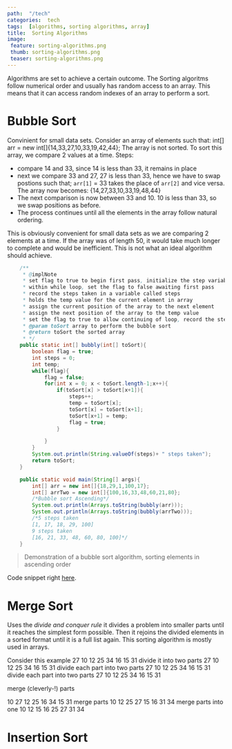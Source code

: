 ```yaml
---
path:  "/tech"
categories:  tech
tags:  [algorithms, sorting algorithms, array]
title:  Sorting Algorithms
image:
 feature: sorting-algorithms.png
 thumb: sorting-algorithms.png
 teaser: sorting-algorithms.png
---
```


Algorithms are set to achieve a certain outcome. The
Sorting algoritms follow numerical order and usually has random access to an array. This means that it can access random indexes of an array to perform a sort.

# Bubble Sort

Convinient for small data sets. Consider an array of elements such that:
int[] arr = new int[]{14,33,27,10,33,19,42,44};
The array is not sorted. To sort this array, we compare 2 values at a time.
Steps:

- compare 14 and 33, since 14 is less than 33, it remains in place
- next we compare 33 and 27, 27 is less than 33, hence we have to swap postions such that;
  `arr[1]` = 33 takes the place of `arr[2]` and vice versa.
  The array now becomes:
  {14,27,33,10,33,19,48,44}
- The next comparison is now between 33 and 10. 10 is less than 33, so we swap positions as before.
- The process continues until all the elements in the array follow natural ordering.

This is obviously convenient for small data sets as we are comparing 2 elements at a time. If the array was of length 50, it would take much longer to complete and would be inefficient. This is not what an ideal algorithm should achieve.

```java
    /**
     * @implNote
     * set flag to true to begin first pass, initialize the step variable, create the temp variable
     * within while loop, set the flag to false awaiting first pass
     * record the steps taken in a variable called steps
     * holds the temp value for the current element in array
     * assign the current position of the array to the next element
     * assign the next position of the array to the temp value
     * set the flag to true to allow continuing of loop, record the steps taken
     * @param toSort array to perform the bubble sort
     * @return toSort the sorted array
     * */
    public static int[] bubbly(int[] toSort){
        boolean flag = true;
        int steps = 0;
        int temp;
        while(flag){
            flag = false;
            for(int x = 0; x < toSort.length-1;x++){
                if(toSort[x] > toSort[x+1]){
                    steps++;
                    temp = toSort[x];
                    toSort[x] = toSort[x+1];
                    toSort[x+1] = temp;
                    flag = true;
                }

            }
        }
        System.out.println(String.valueOf(steps)+ " steps taken");
        return toSort;
    }

    public static void main(String[] args){
        int[] arr = new int[]{18,29,1,100,17};
        int[] arrTwo = new int[]{100,16,33,48,60,21,80};
        /*Bubble sort Ascending*/
        System.out.println(Arrays.toString(bubbly(arr)));
        System.out.println(Arrays.toString(bubbly(arrTwo)));
		/*5 steps taken
		[1, 17, 18, 29, 100]
		9 steps taken
		[16, 21, 33, 48, 60, 80, 100]*/
    }
```

> Demonstration of a bubble sort algorithm, sorting elements in ascending order

Code snippet right [here](https://github.com/BrianLusina/Java-Playground/blob/master/Toy%20Problems/src/SortingAlgorithms/BubbleSortDemo.java).

# Merge Sort

Uses the _divide and conquer rule_ it divides a problem into smaller parts until it reaches the simplest form possible. Then it rejoins the divided elements in a sorted format until it is a full list again. This sorting algorithm is mostly used in arrays.

Consider this example
27 10 12 25 34 16 15 31
divide it into two parts
27 10 12 25 34 16 15 31
divide each part into two parts
27 10 12 25 34 16 15 31
divide each part into two parts
27 10 12 25 34 16 15 31

merge (cleverly-!) parts

10 27 12 25 16 34 15 31
merge parts
10 12 25 27 15 16 31 34
merge parts into one
10 12 15 16 25 27 31 34

# Insertion Sort
